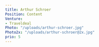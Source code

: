 ```yaml
---
title: Arthur Schroer
Position: Content
Venture:
- Traveldeal
Photo: "/uploads/arthur-schroer.jpg"
Photo2x: "/uploads/arthur-schroer@2x.jpg"
prio: 5
---
```

